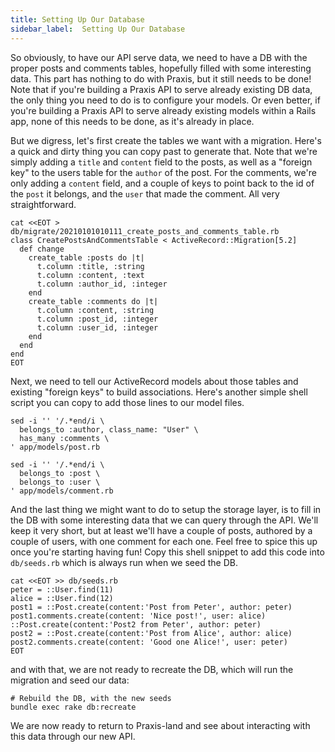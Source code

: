 ```yaml
---
title: Setting Up Our Database
sidebar_label:  Setting Up Our Database
---
```


So obviously, to have our API serve data, we need to have a DB with the proper posts and comments tables, hopefully filled with some interesting data. This part has nothing to do with Praxis, but it still needs to be done! Note that if you're building a Praxis API to serve already existing DB data, the only thing you need to do is to configure your models. Or even better, if you're building a Praxis API to serve already existing models within a Rails app, none of this needs to be done, as it's already in place.

But we digress, let's first create the tables we want with a migration. Here's a quick and dirty thing you can copy past to generate that. Note that we're simply adding a `title` and `content` field to the posts, as well as a "foreign key" to the users table for the `author` of the post. For the comments, we're only adding a `content` field, and a couple of keys to point back to the id of the `post` it belongs, and the `user` that made the comment. All very straightforward.

```shell title="Create an ActiveRecord migration for posts and comments"
cat <<EOT > db/migrate/20210101010111_create_posts_and_comments_table.rb
class CreatePostsAndCommentsTable < ActiveRecord::Migration[5.2]
  def change
    create_table :posts do |t|
      t.column :title, :string
      t.column :content, :text
      t.column :author_id, :integer
    end
    create_table :comments do |t|
      t.column :content, :string
      t.column :post_id, :integer
      t.column :user_id, :integer
    end
  end
end
EOT
```

Next, we need to tell our ActiveRecord models about those tables and existing "foreign keys" to build associations. Here's another simple shell script you can copy to add those lines to our model files.

```shell title="Define the associations to the Post and Comment models"
sed -i '' '/.*end/i \
  belongs_to :author, class_name: "User" \
  has_many :comments \
' app/models/post.rb

sed -i '' '/.*end/i \
  belongs_to :post \
  belongs_to :user \
' app/models/comment.rb
```

And the last thing we might want to do to setup the storage layer, is to fill in the DB with some interesting data that we can query through the API. We'll keep it very short, but at least we'll have a couple of posts, authored by a couple of users, with one comment for each one. Feel free to spice this up once you're starting having fun! Copy this shell snippet to add this code into `db/seeds.rb` which is always run when we seed the DB.

```shell title="Create some useful data when seeding the DB"
cat <<EOT >> db/seeds.rb
peter = ::User.find(11)
alice = ::User.find(12)
post1 = ::Post.create(content:'Post from Peter', author: peter)
post1.comments.create(content: 'Nice post!', user: alice)
::Post.create(content:'Post2 from Peter', author: peter)
post2 = ::Post.create(content:'Post from Alice', author: alice)
post2.comments.create(content: 'Good one Alice!', user: peter)
EOT
```

and with that, we are not ready to recreate the DB, which will run the migration and seed our data:

```shell
# Rebuild the DB, with the new seeds
bundle exec rake db:recreate
```

We are now ready to return to Praxis-land and see about interacting with this data through our new API.

